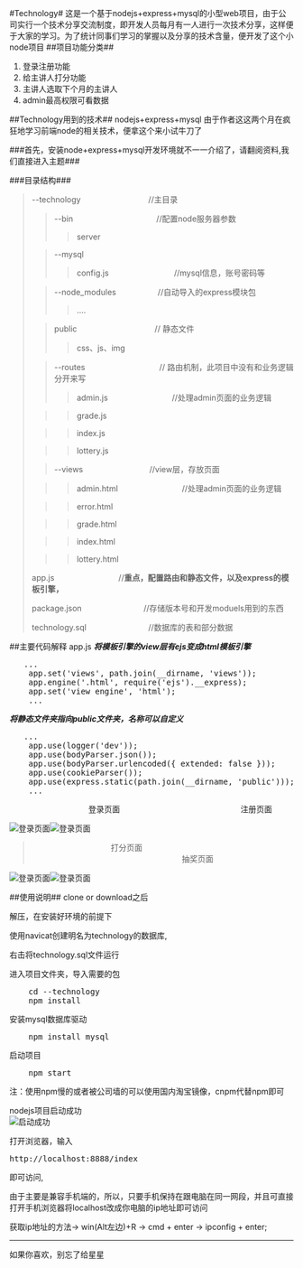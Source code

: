 #Technology#
这是一个基于nodejs+express+mysql的小型web项目，由于公司实行一个技术分享交流制度，即开发人员每月有一人进行一次技术分享，这样便于大家的学习。为了统计同事们学习的掌握以及分享的技术含量，便开发了这个小node项目
##项目功能分类##
1. 登录注册功能
2. 给主讲人打分功能
3. 主讲人选取下个月的主讲人
4. admin最高权限可看数据   

##Technology用到的技术##
nodejs+express+mysql
由于作者这这两个月在疯狂地学习前端node的相关技术，便拿这个来小试牛刀了

###首先，安装node+express+mysql开发环境就不一一介绍了，请翻阅资料,我们直接进入主题###

###目录结构###

>--technology             &emsp;&emsp;&emsp;&emsp;&emsp;&emsp;&emsp;&emsp; //主目录  
>
>>--bin               &emsp;&emsp;&emsp;&emsp;&emsp;&emsp;&emsp;&emsp;&emsp;&emsp; //配置node服务器参数
>>>server      
>
>>--mysql      
>>>config.js        &emsp;&emsp;&emsp;&emsp;&emsp;&emsp;&emsp;&emsp;//mysql信息，账号密码等
>
>>--node_modules  &emsp;&emsp;&emsp;&emsp;&emsp;//自动导入的express模块包
>>>....  
>
>>public         &emsp;&emsp;&emsp; &emsp; &emsp;&emsp;&emsp;&emsp;&emsp;//  静态文件
>>>css、js、img
>
>>--routes      &emsp; &emsp; &emsp; &emsp; &emsp;&emsp;&emsp;&emsp;// 路由机制，此项目中没有和业务逻辑分开来写
>>>admin.js   &emsp; &emsp; &emsp; &emsp;&emsp;&emsp;&emsp;//处理admin页面的业务逻辑
>
>>>grade.js
>
>>>index.js
>
>>>lottery.js
>
>>--views           &emsp; &emsp; &emsp; &emsp;&emsp;&emsp;&emsp;           //view层，存放页面
>
>>>admin.html     &emsp; &emsp; &emsp; &emsp;&emsp;&emsp;&emsp;//处理admin页面的业务逻辑
>
>>>error.html
>
>>>grade.html
>
>>>index.html
>
>>>lottery.html
>
>app.js               &emsp; &emsp; &emsp; &emsp;&emsp;&emsp;&emsp;//**重点，配置路由和静态文件，以及express的模板引擎，**
>
>package.json          &emsp; &emsp;&emsp; &emsp;&emsp;&emsp;&emsp;//存储版本号和开发moduels用到的东西
>
>technology.sql  &emsp; &emsp;&emsp; &emsp;&emsp;&emsp;&emsp;//数据库的表和部分数据


##主要代码解释     app.js
***将模板引擎的view层有ejs变成html模板引擎***

<pre> 	...	
	app.set('views', path.join(__dirname, 'views'));  
	app.engine('.html', require('ejs').__express);
	app.set('view engine', 'html');	
	...
</pre>
***将静态文件夹指向public文件夹，名称可以自定义***
<pre>	...
	app.use(logger('dev'));
	app.use(bodyParser.json());
	app.use(bodyParser.urlencoded({ extended: false }));
	app.use(cookieParser());
	app.use(express.static(path.join(__dirname, 'public')));
	...
</pre>
>
&emsp;&emsp;&emsp;&emsp;&emsp;&emsp;&emsp;&emsp;&emsp;&emsp;登录页面  &emsp;&emsp;&emsp;&emsp;&emsp;&emsp;&emsp;&emsp;&emsp;&emsp;&emsp;&emsp;&emsp;&emsp;&emsp;注册页面
>
![登录页面](/pages/login.png)![登录页面](/pages/zhuce.png)  

>&emsp;&emsp;&emsp;&emsp;&emsp;&emsp;&emsp;&emsp;&emsp;&emsp;打分页面  &emsp;&emsp;&emsp;&emsp;&emsp;&emsp;&emsp;&emsp;&emsp;&emsp;&emsp;&emsp;&emsp;&emsp;&emsp;&emsp;&emsp;&emsp;&emsp;抽奖页面
>
![登录页面](/pages/grade.png)![登录页面](/pages/lottery.png)

##使用说明##
clone or download之后  
  
解压，在安装好环境的前提下  

使用navicat创建明名为technology的数据库, 

右击将technology.sql文件运行  
  
进入项目文件夹，导入需要的包
<pre>
	cd --technology  
	npm install
</pre>
安装mysql数据库驱动  
<pre>
	npm install mysql
</pre>
启动项目
<pre>
	npm start
</pre>
注：使用npm慢的或者被公司墙的可以使用国内淘宝镜像，cnpm代替npm即可

nodejs项目启动成功  
![启动成功](/pages/success.png)

打开浏览器，输入<pre>http://localhost:8888/index</pre>即可访问,


由于主要是兼容手机端的，所以，只要手机保持在跟电脑在同一网段，并且可直接打开手机浏览器将localhost改成你电脑的ip地址即可访问

获取ip地址的方法-> win(Alt左边)+R -> cmd + enter -> ipconfig + enter;

----

如果你喜欢，别忘了给星星